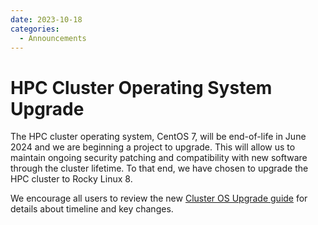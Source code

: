 ```yaml
---
date: 2023-10-18
categories:
  - Announcements
---
```


# HPC Cluster Operating System Upgrade

The HPC cluster operating system, CentOS 7, will be end-of-life in June 2024 and we are beginning a project to upgrade. This will allow us to maintain ongoing security patching and compatibility with new software through the cluster lifetime. To that end, we have chosen to upgrade the HPC cluster to Rocky Linux 8.

We encourage all users to review the new [Cluster OS Upgrade guide](../../cluster-el8.md) for details about timeline and key changes.
